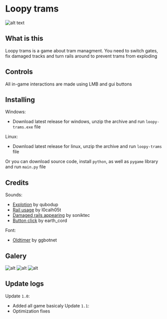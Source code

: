 # Loopy trams
![alt text](https://cdn.imgchest.com/files/yd5ceg9o9n4.png)

## What is this
Loopy trams is a game about tram managment. You need to switch gates, fix damaged tracks and turn rails around to prevent trams from exploding

## Controls
All in-game interactions are made using LMB and gui buttons

## Installing
Windows:
- Download latest release for windows, unzip the archive and run `loopy-trams.exe` file

Linux:
- Download latest release for linux, unzip the archive and run `loopy-trams` file

Or you can download source code, install `python`, as well as `pygame` library and run `main.py` file

## Credits
Sounds:
- [Explotion](https://freesound.org/people/qubodup/sounds/812593/) by qubodup
- [Rail usage](https://freesound.org/people/l0calh05t/sounds/19021/) by l0calh05t
- [Damaged rails appearing](https://freesound.org/people/soniktec/sounds/164265/?) by soniktec
- [Button click](https://freesound.org/people/earth_cord/sounds/635915/?) by earth_cord

Font:
- [Oldtimer](https://fonts-online.ru/fonts/oldtimer) by ggbotnet

## Galery
![alt](https://cdn.imgchest.com/files/4gdcxow8wx4.png)
![alt](https://cdn.imgchest.com/files/yvdcwgz8zzy.png)
![alt](https://cdn.imgchest.com/files/4jdcv32m2e4.png)

## Update logs
Update `1.0`:
- Added all game basicaly
Update `1.1`:
- Optimization fixes

